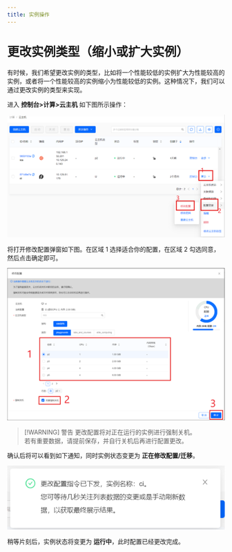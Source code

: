 ```yaml
---
title: 实例操作
---
```


# 更改实例类型（缩小或扩大实例）

有时候，我们希望更改实例的类型，比如将一个性能较低的实例扩大为性能较高的实例，或者将一个性能较高的实例缩小为性能较低的实例。这种情况下，我们可以通过更改实例的类型来实现。

进入 **控制台>计算>云主机** 如下图所示操作：

![resize-1](/assets/compute/resize-1.png)

将打开修改配置弹窗如下图。在区域 1 选择适合你的配置，在区域 2 勾选同意，然后点击确定即可。

![resize-2](/assets/compute/resize-2.png)

> [!WARNING] 警告
> 更改配置将对正在运行的实例进行强制关机。\
> 若有重要数据，请提前保存，并自行关机后再进行配置更改。

确认后将可以看到如下通知，同时实例状态变更为 **正在修改配置/迁移**。

![resize-notify](/assets/compute/resize-notify.png)

稍等片刻后，实例状态将变更为 **运行中**，此时配置已经更改完成。
